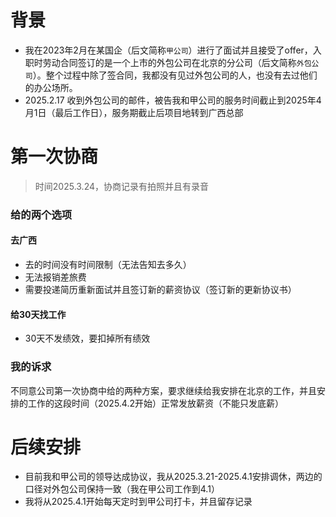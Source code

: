 # 背景


- 我在2023年2月在某国企（后文简称`甲公司`）进行了面试并且接受了offer，入职时劳动合同签订的是一个上市的外包公司在北京的分公司（后文简称`外包公司`）。整个过程中除了签合同，我都没有见过外包公司的人，也没有去过他们的办公场所。
- 2025.2.17 收到外包公司的邮件，被告我和甲公司的服务时间截止到2025年4月1日（最后工作日），服务期截止后项目地转到广西总部




# 第一次协商

> 时间2025.3.24，协商记录有拍照并且有录音
### 给的两个选项
#### 去广西
- 去的时间没有时间限制（无法告知去多久）
- 无法报销差旅费
- 需要投递简历重新面试并且签订新的薪资协议（签订新的更新协议书）

#### 给30天找工作
- 30天不发绩效，要扣掉所有绩效

### 我的诉求

不同意公司第一次协商中给的两种方案，要求继续给我安排在北京的工作，并且安排的工作的这段时间（2025.4.2开始）正常发放薪资（不能只发底薪）



# 后续安排

- 目前我和甲公司的领导达成协议，我从2025.3.21-2025.4.1安排调休，两边的口径对外包公司保持一致（我在甲公司工作到4.1）
- 我将从2025.4.1开始每天定时到甲公司打卡，并且留存记录

